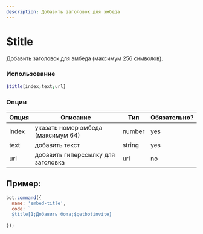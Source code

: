 ```yaml
---
description: Добавить заголовок для эмбеда
---
```


# $title

Добавить заголовок для эмбеда (максимум 256 символов).

### Использование
 
```php
$title[index;text;url]
```

### Опции


| Опция | Описание | Тип | Обязательно? |
|--------|-------------|------|----------|
| index | указать номер эмбеда (максимум 64) | number | yes |
| text | добавить текст | string | yes |
| url | добавить гиперссылку для заголовка | url | no |


## Пример:

```javascript
bot.command({
  name: 'embed-title',
  code: `
  $title[1;Добавить бота;$getbotinvite]
  `
});
```
